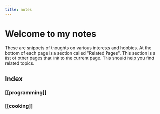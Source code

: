 ```yaml
---
title: notes
---
```

# Welcome to my notes

These are snippets of thoughts on various interests and hobbies. At the bottom of each page is a section called "Related Pages". This section is a list of other pages that link to the current page. This should help you find related topics.
## Index

### [[programming]]

### [[cooking]]
